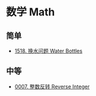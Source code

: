 # 数学 Math

## 简单

- [1518. 换水问题 Water Bottles](https://leetcode.com/problems/water-bottles)

## 中等

- [0007. 整数反转 Reverse Integer](../0007.reverse-integer/index.md)